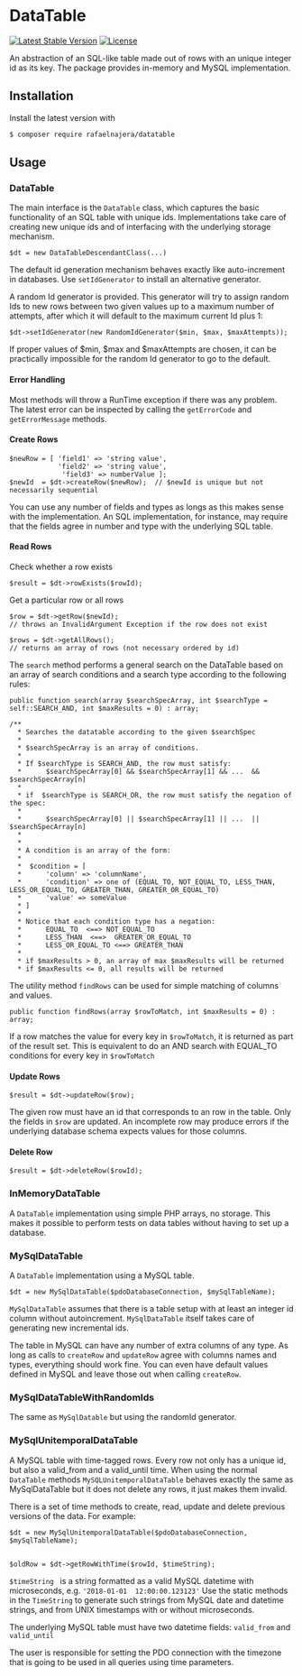 # DataTable

[![Latest Stable Version](https://poser.pugx.org/rafaelnajera/datatable/v/stable)](https://packagist.org/packages/rafaelnajera/datatable)
[![License](https://poser.pugx.org/rafaelnajera/datatable/license)](https://packagist.org/packages/rafaelnajera/datatable)

An abstraction of an SQL-like table made out of rows with an unique integer id as 
its key. The package provides in-memory and MySQL implementation.


## Installation 

Install the latest version with

```bash
$ composer require rafaelnajera/datatable
```

## Usage

### DataTable 
The main interface is the `DataTable` class, which captures the basic functionality
of an SQL table with unique ids. Implementations take care of creating new
unique ids and of interfacing with the underlying storage mechanism.

```
$dt = new DataTableDescendantClass(...) 
```

The default id generation mechanism behaves exactly like auto-increment in databases.
Use `setIdGenerator` to install an alternative generator.
 
A random Id generator is provided. This generator will try to assign random Ids to 
new rows between two given values up to a maximum number of attempts, after which it
will default to the maximum current Id plus 1:
```
$dt->setIdGenerator(new RandomIdGenerator($min, $max, $maxAttempts));
```
If proper values of $min, $max and $maxAttempts are chosen, it can be practically
impossible for the random Id generator to go to the default.

#### Error Handling 

Most methods will throw a RunTime exception if there was any problem. 
The latest error can be inspected by calling the `getErrorCode` and `getErrorMessage` 
methods.

#### Create Rows
```
$newRow = [ 'field1' => 'string value', 
            'field2' => 'string value', 
             'field3' => numberValue ];  
$newId  = $dt->createRow($newRow);  // $newId is unique but not necessarily sequential

```

You can use any number of fields and types as longs as this makes
sense with the implementation. An SQL implementation, for instance, 
may require that the fields agree in number and type with the underlying
SQL table. 

#### Read Rows

Check whether a row exists
``` 
$result = $dt->rowExists($rowId);
``` 

Get a particular row or all rows 
```  
$row = $dt->getRow($newId);  
// throws an InvalidArgument Exception if the row does not exist

$rows = $dt->getAllRows();  
// returns an array of rows (not necessary ordered by id)
```

The `search` method performs a general search on the DataTable based on an 
array of search conditions and a search type according to the following rules:
```
public function search(array $searchSpecArray, int $searchType = self::SEARCH_AND, int $maxResults = 0) : array;

/**
  * Searches the datatable according to the given $searchSpec
  *
  * $searchSpecArray is an array of conditions.
  *
  * If $searchType is SEARCH_AND, the row must satisfy:
  *      $searchSpecArray[0] && $searchSpecArray[1] && ...  && $searchSpecArray[n]
  *
  * if  $searchType is SEARCH_OR, the row must satisfy the negation of the spec:
  *
  *      $searchSpecArray[0] || $searchSpecArray[1] || ...  || $searchSpecArray[n]
  *
  *
  * A condition is an array of the form:
  *
  *  $condition = [
  *      'column' => 'columnName',
  *      'condition' => one of (EQUAL_TO, NOT_EQUAL_TO, LESS_THAN, LESS_OR_EQUAL_TO, GREATER_THAN, GREATER_OR_EQUAL_TO)
  *      'value' => someValue
  * ]
  *
  * Notice that each condition type has a negation:
  *      EQUAL_TO  <==> NOT_EQUAL_TO
  *      LESS_THAN  <==>  GREATER_OR_EQUAL_TO
  *      LESS_OR_EQUAL_TO <==> GREATER_THAN
  *
  * if $maxResults > 0, an array of max $maxResults will be returned
  * if $maxResults <= 0, all results will be returned
```

The utility method `findRows` can be used for simple matching of columns and values. 
```
public function findRows(array $rowToMatch, int $maxResults = 0) : array;
```
If a row matches the value for every key in `$rowToMatch`, it is returned as
part of the result set. This is equivalent to do an AND search with EQUAL_TO conditions
for every key in `$rowToMatch`  

#### Update Rows
```
$result = $dt->updateRow($row);
```
The given row must have an id that corresponds to an row in the table. Only
the fields in `$row` are updated. An incomplete row may produce errors if the 
underlying database schema expects values for those columns. 

#### Delete Row
```
$result = $dt->deleteRow($rowId);
```

### InMemoryDataTable

A `DataTable` implementation using simple PHP arrays, no storage. This makes
it possible to perform tests on data tables without having to set up
a database. 

### MySqlDataTable

A `DataTable` implementation using a MySQL table. 

```
$dt = new MySqlDataTable($pdoDatabaseConnection, $mySqlTableName);
```

`MySqlDataTable` assumes that there is a table setup with at least 
an integer id column without autoincrement. `MySqlDataTable` itself takes
care of generating new incremental ids. 

The table in MySQL can have any number of extra columns of any type. As long
as calls to `createRow` and `updateRow` agree with columns names and types, everything
should work fine. You can even have default values defined in MySQL and leave
those out when calling `createRow`.

### MySqlDataTableWithRandomIds

The same as `MySqlDatable` but using the randomId generator.


### MySqlUnitemporalDataTable

A MySQL table with time-tagged rows. Every row not only has a unique id, but
also a valid_from and a valid_until time. When using the normal `DataTable` methods
`MySQLUnitemporalDataTable` behaves exactly the same as MySqlDataTable but
it does not delete any rows, it just makes them invalid.

There is a set of time methods to create, read, update and delete
 previous versions of the data. For example:

``` 
$dt = new MySqlUnitemporalDataTable($pdoDatabaseConnection, $mySqlTableName);


$oldRow = $dt->getRowWithTime($rowId, $timeString);
```
`$timeString ` is a string formatted as a valid MySQL datetime with microseconds, 
e.g. `'2018-01-01  12:00:00.123123'` Use the static methods in the `TimeString`
to generate such strings from MySQL date and datetime strings, and from UNIX
timestamps with or without microseconds.  

The underlying MySQL table must have two datetime fields: `valid_from` and 
`valid_until`

The user is responsible for setting the PDO connection with the timezone
that is going to be used in all queries using time parameters. 



